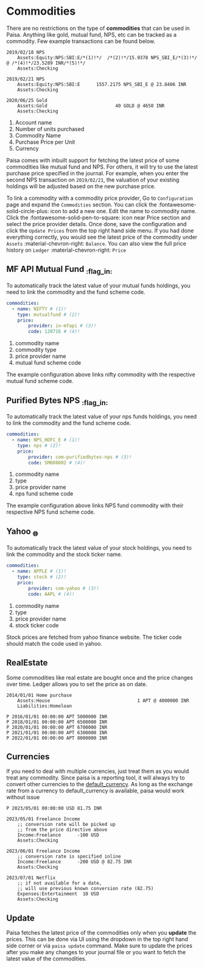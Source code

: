 # Commodities

There are no restrictions on the type of **commodities** that can be
used in Paisa. Anything like gold, mutual fund, NPS, etc can be
tracked as a commodity. Few example transactions can be found below.

```ledger
2019/02/18 NPS
    Assets:Equity:NPS:SBI:E/*(1)!*/  /*(2)!*/15.9378 NPS_SBI_E/*(3)!*/ @ /*(4)!*/23.5289 INR/*(5)!*/
    Assets:Checking

2019/02/21 NPS
    Assets:Equity:NPS:SBI:E      1557.2175 NPS_SBI_E @ 23.8406 INR
    Assets:Checking

2020/06/25 Gold
    Assets:Gold                         40 GOLD @ 4650 INR
    Assets:Checking
```

1.  Account name
2.  Number of units purchased
3.  Commodity Name
4.  Purchase Price per Unit
5.  Currency

Paisa comes with inbuilt support for fetching the latest price of
some commodities like mutual fund and NPS. For others, it will try to
use the latest purchase price specified in the journal. For example,
when you enter the second NPS transaction on `2019/02/21`, the
valuation of your existing holdings will be adjusted based on the new
purchase price.

To link a commodity with a commodity price provider, Go to `Configuration`
page and expand the `Commodities` section. You can click the
:fontawesome-solid-circle-plus: icon to add a new one. Edit the name
to commodity name. Click the :fontawesome-solid-pen-to-square: icon
near Price section and select the price provider details. Once done,
save the configuration and click the `Update Prices` from the top right hand
side menu. If you had done everything correctly, you would see the
latest price of the commodity under `Assets` :material-chevron-right:
`Balance`. You can also view the full price history on `Ledger`
:material-chevron-right: `Price`

## MF API Mutual Fund <sub>:flag_in:</sub>

To automatically track the latest value of your mutual funds holdings,
you need to link the commodity and the fund scheme code.

```yaml
commodities:
  - name: NIFTY # (1)!
    type: mutualfund # (2)!
    price:
        provider: in-mfapi # (3)!
        code: 120716 # (4)!
```

1. commodity name
1. commodity type
1. price provider name
1. mutual fund scheme code

The example configuration above links nifty commodity with the respective
mutual fund scheme code.

## Purified Bytes NPS <sub>:flag_in:</sub>

To automatically track the latest value of your nps funds holdings,
you need to link the commodity and the fund scheme code.

```yaml
commodities:
  - name: NPS_HDFC_E # (1)!
    type: nps # (2)!
    price:
        provider: com-purifiedbytes-nps # (3)!
        code: SM008002 # (4)!
```

1. commodity name
1. type
1. price provider name
1. nps fund scheme code

The example configuration above links NPS fund commodity with their
respective NPS fund scheme code.

## Yahoo <sub>:globe_with_meridians:</sub>

To automatically track the latest value of your stock holdings,
you need to link the commodity and the stock ticker name.

```yaml
commodities:
  - name: APPLE # (1)!
    type: stock # (2)!
    price:
        provider: com-yahoo # (3)!
        code: AAPL # (4)!
```

1. commodity name
1. type
1. price provider name
1. stock ticker code

Stock prices are fetched from yahoo finance website. The ticker code
should match the code used in yahoo.

## RealEstate

Some commodities like real estate are bought once and the price
changes over time. Ledger allows you to set the price as on date.

```ledger
2014/01/01 Home purchase
    Assets:House                                1 APT @ 4000000 INR
    Liabilities:Homeloan

P 2016/01/01 00:00:00 APT 5000000 INR
P 2018/01/01 00:00:00 APT 6500000 INR
P 2020/01/01 00:00:00 APT 6700000 INR
P 2021/01/01 00:00:00 APT 6300000 INR
P 2022/01/01 00:00:00 APT 8000000 INR
```

## Currencies

If you need to deal with multiple currencies, just treat them as you
would treat any commodity. Since paisa is a reporting tool, it will
always try to convert other currencies to the
[default_currency](./config.md). As long as the exchange rate from a currency to
default\_currency is available, paisa would work without issue

```ledger
P 2023/05/01 00:00:00 USD 81.75 INR

2023/05/01 Freelance Income
    ;; conversion rate will be picked up
    ;; from the price directive above
    Income:Freelance      -100 USD
    Assets:Checking

2023/06/01 Freelance Income
    ;; conversion rate is specified inline
    Income:Freelance      -200 USD @ 82.75 INR
    Assets:Checking

2023/07/01 Netflix
    ;; if not available for a date,
    ;; will use previous known conversion rate (82.75)
    Expenses:Entertainment  10 USD
    Assets:Checking
```

## Update

Paisa fetches the latest price of the commodities only when you
**update** the prices. This can be done via UI using the dropdown in
the top right hand side corner or via `paisa update` command. Make
sure to update the prices after you make any changes to your journal
file or you want to fetch the latest value of the commodities.
